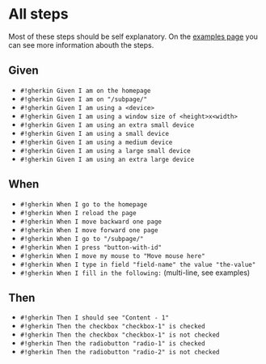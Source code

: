 # All steps

Most of these steps should be self explanatory. On the [examples
page](examples.md) you can see more information abouth the steps.

## Given
- `#!gherkin Given I am on the homepage`
- `#!gherkin Given I am on "/subpage/"`
- `#!gherkin Given I am using a <device>`
- `#!gherkin Given I am using a window size of <height>x<width>`
- `#!gherkin Given I am using an extra small device`
- `#!gherkin Given I am using a small device`
- `#!gherkin Given I am using a medium device`
- `#!gherkin Given I am using a large small device`
- `#!gherkin Given I am using an extra large device`

## When
- `#!gherkin When I go to the homepage`
- `#!gherkin When I reload the page`
- `#!gherkin When I move backward one page`
- `#!gherkin When I move forward one page`
- `#!gherkin When I go to "/subpage/"`
- `#!gherkin When I press "button-with-id"`
- `#!gherkin When I move my mouse to "Move mouse here"`
- `#!gherkin When I type in field "field-name" the value "the-value"`
- `#!gherkin When I fill in the following:` (multi-line, see examples)

## Then
- `#!gherkin Then I should see "Content - 1"`
- `#!gherkin Then the checkbox "checkbox-1" is checked`
- `#!gherkin Then the checkbox "checkbox-1" is not checked`
- `#!gherkin Then the radiobutton "radio-1" is checked`
- `#!gherkin Then the radiobutton "radio-2" is not checked`

